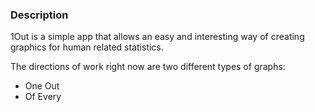 ### Description
1Out is a simple app that allows an easy and interesting way of creating graphics
for human related statistics.

The directions of work right now are two different types of graphs:
* One Out
* Of Every
